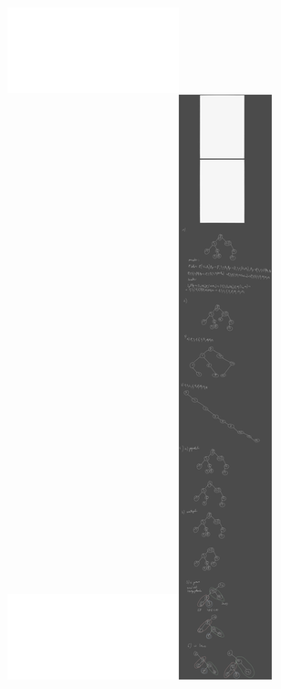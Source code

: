 ![](/Notatki/Semestr%204/Algorytmy%20i%20złożoność%20obliczeniowa/Ćwiczenia/Ćwiczenie%204/azo_cw_bst.pdf)![](/Notatki/Semestr%204/Algorytmy%20i%20złożoność%20obliczeniowa/Ćwiczenia/Ćwiczenie%204/cwmat_03_bst.pdf)![](/Notatki/Semestr%204/Algorytmy%20i%20złożoność%20obliczeniowa/Ćwiczenia/Ćwiczenie%204/Drawing%202024-03-21%2014.24.17.excalidraw.svg)